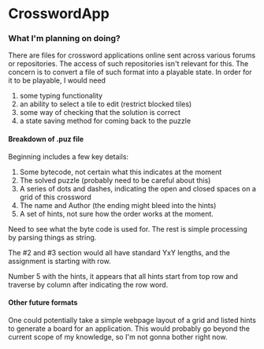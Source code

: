 # CrosswordApp


### What I'm planning on doing?

There are files for crossword applications online sent
across various forums or repositories.
The access of such repositories isn't relevant for this. The 
concern is to convert a file of such format into a playable state.
In order for it to be playable, I would need
1. some typing functionality
2. an ability to select a tile to edit (restrict blocked tiles)
3. some way of checking that the solution is correct
4. a state saving method for coming back to the puzzle

#### Breakdown of .puz file

Beginning includes a few key details:
1. Some bytecode, not certain what this indicates at the moment
2. The solved puzzle (probably need to be careful about this)
3. A series of dots and dashes, indicating the open and closed spaces
on a grid of this crossword
4. The name and Author (the ending might bleed into the hints)
5. A set of hints, not sure how the order works at the moment.

Need to see what the byte code is used for. The rest is simple processing
by parsing things as string.

The #2 and #3 section would all have standard YxY lengths, and the assignment
is starting with row.

Number 5 with the hints, it appears that all hints start from top row and
traverse by column after indicating the row word.

#### Other future formats
One could potentially take a simple webpage layout of a grid and
listed hints to generate a board for an application. This would 
probably go beyond the current scope of my knowledge, so I'm not
gonna bother right now.
